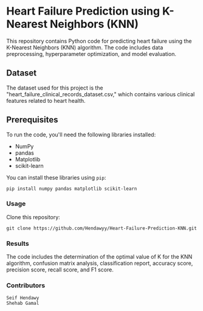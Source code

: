 # Heart Failure Prediction using K-Nearest Neighbors (KNN)

This repository contains Python code for predicting heart failure using the K-Nearest Neighbors (KNN) algorithm. The code includes data preprocessing, hyperparameter optimization, and model evaluation.

## Dataset

The dataset used for this project is the "heart_failure_clinical_records_dataset.csv," which contains various clinical features related to heart health.

## Prerequisites

To run the code, you'll need the following libraries installed:
- NumPy
- pandas
- Matplotlib
- scikit-learn

You can install these libraries using `pip`:
```
pip install numpy pandas matplotlib scikit-learn
```

### Usage

Clone this repository:
```
git clone https://github.com/Hendawyy/Heart-Failure-Prediction-KNN.git
```

### Results

The code includes the determination of the optimal value of K for the KNN algorithm, confusion matrix analysis, classification report, accuracy score, precision score, recall score, and F1 score.

### Contributors

    Seif Hendawy
    Shehab Gamal
